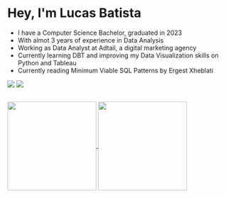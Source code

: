 # Hey, I'm Lucas Batista

- I have a Computer Science Bachelor, graduated in 2023
- With almot 3 years of experience in Data Analysis
- Working as Data Analyst at Adtail, a digital marketing agency
- Currently learning DBT and improving my Data Visualization skills on Python and Tableau
- Currently reading Minimum Viable SQL Patterns by Ergest Xheblati

  
<div>
  <a href="https://www.linkedin.com/in/lucasbatistaf/" target="_blank"><img src="https://img.shields.io/badge/-LinkedIn-%230077B5?style=for-the-badge&logo=linkedin&logoColor=white" target="_blank"></a>   
  <a href = "mailto:lucaasbatista182@gmail.com"><img src="https://img.shields.io/badge/Gmail-D14836?style=for-the-badge&logo=gmail&logoColor=white" target="_blank">   </a>
</div>

##

<div>
  <a href="https://github.com/lucasbatistaf/github-readme-stats">
    <img height=200 align="center" src="https://github-readme-stats-lucasbatistafs-projects.vercel.app/api?username=lucasbatistaf&show_icons=true&theme=dark&include_all_commits=true&count_private=true"/>
  </a>
  <a href="https://github.com/lucasbatistaf/github-readme-stats">
    <img height=200 align="center" src="https://github-readme-stats-lucasbatistafs-projects.vercel.app/api/top-langs?username=lucasbatistaf&layout=compact&langs_count=8&show_icons=true&theme=dark" />
  </a>
</div>
